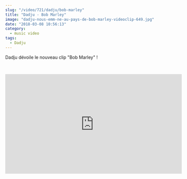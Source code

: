 ```yaml
--- 
slug: "/video/721/dadju/bob-marley"
title: "Dadju - Bob Marley"
image: "dadju-nous-emm-ne-au-pays-de-bob-marley-videoclip-649.jpg"
date: "2018-03-08 10:56:13"
category:
  - music video
tags:
  - Dadju
---
```

<p>Dadju dévoile le nouveau clip "Bob Marley" !</p><br/><p><iframe width="560" height="315" src="https://www.youtube.com/embed/hQU_pgyCL6k" frameborder="0" allow="autoplay; encrypted-media" allowfullscreen></iframe></p>